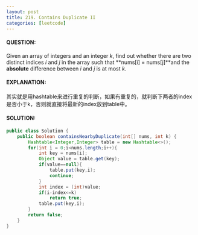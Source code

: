 ```yaml
---
layout: post
title: 219. Contains Duplicate II
categories: [leetcode]
---
```


#### QUESTION:

Given an array of integers and an integer *k*, find out whether there are two distinct indices *i* and *j* in the array such that **nums[i] = nums[j]**and the **absolute** difference between *i* and *j* is at most *k*.

#### EXPLANATION:

其实就是用hashtable来进行重复的判断，如果有重复的，就判断下两者的index是否小于k，否则就直接将最新的index放到table中。

#### SOLUTION:

```java
public class Solution {
    public boolean containsNearbyDuplicate(int[] nums, int k) {
        Hashtable<Integer,Integer> table = new Hashtable<>();
        for(int i = 0;i<nums.length;i++){
            int key = nums[i];
            Object value = table.get(key);
            if(value==null){
                table.put(key,i);
                continue;
            }
            int index = (int)value;
            if(i-index<=k)
                return true;
            table.put(key,i);
        }
        return false;
    }
}
```

